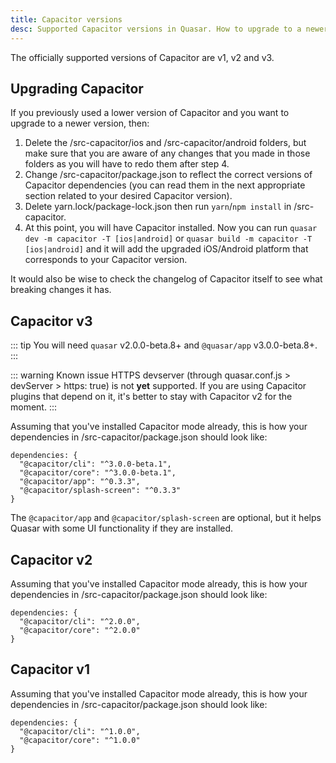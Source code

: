 ```yaml
---
title: Capacitor versions
desc: Supported Capacitor versions in Quasar. How to upgrade to a newer Capacitor version.
---
```


The officially supported versions of Capacitor are v1, v2 and v3.

## Upgrading Capacitor

If you previously used a lower version of Capacitor and you want to upgrade to a newer version, then:

1. Delete the /src-capacitor/ios and /src-capacitor/android folders, but make sure that you are aware of any changes that you made in those folders as you will have to redo them after step 4.
2. Change /src-capacitor/package.json to reflect the correct versions of Capacitor dependencies (you can read them in the next appropriate section related to your desired Capacitor version).
3. Delete yarn.lock/package-lock.json then run `yarn`/`npm install` in /src-capacitor.
4. At this point, you will have Capacitor installed. Now you can run `quasar dev -m capacitor -T [ios|android]` or `quasar build -m capacitor -T [ios|android]` and it will add the upgraded iOS/Android platform that corresponds to your Capacitor version.

It would also be wise to check the changelog of Capacitor itself to see what breaking changes it has.

## Capacitor v3

::: tip
You will need `quasar` v2.0.0-beta.8+ and `@quasar/app` v3.0.0-beta.8+.
:::

::: warning Known issue
HTTPS devserver (through quasar.conf.js > devServer > https: true) is not **yet** supported. If you are using Capacitor plugins that depend on it, it's better to stay with Capacitor v2 for the moment.
:::

Assuming that you've installed Capacitor mode already, this is how your dependencies in /src-capacitor/package.json should look like:

```
dependencies: {
  "@capacitor/cli": "^3.0.0-beta.1",
  "@capacitor/core": "^3.0.0-beta.1",
  "@capacitor/app": "^0.3.3",
  "@capacitor/splash-screen": "^0.3.3"
}
```

The `@capacitor/app` and `@capacitor/splash-screen` are optional, but it helps Quasar with some UI functionality if they are installed.

## Capacitor v2

Assuming that you've installed Capacitor mode already, this is how your dependencies in /src-capacitor/package.json should look like:

```
dependencies: {
  "@capacitor/cli": "^2.0.0",
  "@capacitor/core": "^2.0.0"
}
```

## Capacitor v1

Assuming that you've installed Capacitor mode already, this is how your dependencies in /src-capacitor/package.json should look like:

```
dependencies: {
  "@capacitor/cli": "^1.0.0",
  "@capacitor/core": "^1.0.0"
}
```
